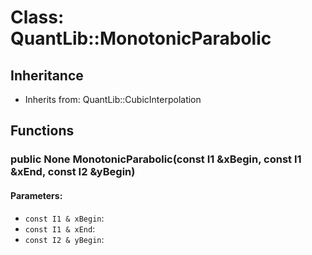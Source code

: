 # Class: QuantLib::MonotonicParabolic

## Inheritance
- Inherits from: QuantLib::CubicInterpolation

## Functions
### public None MonotonicParabolic(const I1 &xBegin, const I1 &xEnd, const I2 &yBegin)

#### Parameters:
- `const I1 & xBegin`: 
- `const I1 & xEnd`: 
- `const I2 & yBegin`: 

